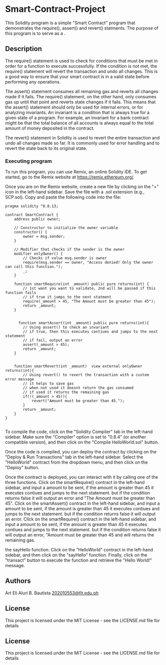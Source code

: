 # Smart-Contract-Project

This Solidity program is a simple "Smart Contract" program that demonstrates the require(), assert() and revert() statments. The purpose of this program is to serve as a .

## Description

The require() statement is used to check for conditions that must be met in order for a function to execute successfully. If the condition is not met, the require() statement will revert the transaction and undo all changes. This is a good way to ensure that your smart contract is in a valid state before performing any operations.

The assert() statement consumes all remaining gas and reverts all changes made if it fails. The require() statement, on the other hand, only consumes gas up until that point and reverts state changes if it fails.
This means that the assert() statement should only be used for internal errors, or for analyzing invariants. An invariant is a condition that is always true for a given state of a program. For example, an invariant for a bank contract might be that the total balance of all accounts is always equal to the total amount of money deposited in the contract.

The revert() statement in Solidity is used to revert the entire transaction and undo all changes made so far. It is commonly used for error handling and to revert the state back to its original state.


### Executing program

To run this program, you can use Remix, an online Solidity IDE. To get started, go to the Remix website at https://remix.ethereum.org/.

Once you are on the Remix website, create a new file by clicking on the "+" icon in the left-hand sidebar. Save the file with a .sol extension (e.g., SCP.sol). Copy and paste the following code into the file:

```Solidity
pragma solidity ^0.8.13;

contract SmartContract {
    address public owner;

    // Constructor to initialize the owner variable
    constructor() {
        owner = msg.sender;
    }

    // Modifier that checks if the sender is the owner
    modifier onlyOwner() {
        // Checks if value msg.sender is owner
        require(msg.sender == owner, "Access denied! Only the owner can call this function.");
        _;
    }

    function smartRequire(int _amount) public pure returns(int) {
        // 1st want you want to validate, 2nd will be passed if this function fails
        // if true it jumps to the next statment
        require(_amount > 45, "The Amount must be greater than 45");
        return _amount;
    }

    
      function smartAssert(int _amount) public pure returns(int){
        // Using assert() to check an invariant
        // if true, then this executes contiues and jumps to the next statement
        // if fail, output an error
        assert(_amount > 45);
        return _amount;
    }


    function smartRevert(int _amount)  view external onlyOwner returns(int){
        // Using revert() to revert the transaction with a custom error message
        // it helps to save gas
        // when not used it doesnt return the gas consumed
        // if used it returns the remaining gas
        if(!(_amount > 45)){
            revert("Amount must be greater than 45.");
        }
        return _amount;
    }
}


```

To compile the code, click on the "Solidity Compiler" tab in the left-hand sidebar. Make sure the "Compiler" option is set to "0.8.4" (or another compatible version), and then click on the "Compile HelloWorld.sol" button.

Once the code is compiled, you can deploy the contract by clicking on the "Deploy & Run Transactions" tab in the left-hand sidebar. Select the "HelloWorld" contract from the dropdown menu, and then click on the "Deploy" button.

Once the contract is deployed, you can interact with it by calling one of the three functions. Click on the smartRequire() contract in the left-hand sidebar, and input a amount to be sent, if the amount is greater than 45 it executes contiues and jumps to the next statement. but if the condition returns false it will output an error and "The Amount must be greater than 45". Click on the smartAssert() contract in the left-hand sidebar, and input a amount to be sent, if the amount is greater than 45 it executes contiues and jumps to the next statement. but if the condition returns false it will output an error. Click on the smartRequire() contract in the left-hand sidebar, and input a amount to be sent, if the amount is greater than 45 it executes contiues and jumps to the next statement. but if the condition returns false it will output an error, "Amount must be greater than 45 and will returns the remaining gas.


the sayHello function. Click on the "HelloWorld" contract in the left-hand sidebar, and then click on the "sayHello" function. Finally, click on the "transact" button to execute the function and retrieve the "Hello World!" message.

## Authors

Art Eli Aluri B. Bautista
202010553@fit.edu.ph

## License

This project is licensed under the MIT License - see the LICENSE.md file for details

## License

This project is licensed under the MIT License - see the LICENSE.md file for details
